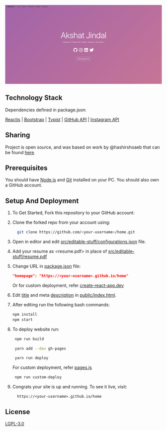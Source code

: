 <!-- PROJECT LOGO -->

[![Site preview](/public/preview.png)](https://akshatjindal1.github.io/)

## Technology Stack

Dependencies defined in package.json:

[Reactjs](https://reactjs.org/) | [Bootstrap](https://getbootstrap.com/) |
[Typist](https://github.com/jstejada/react-typist) |
[GitHub API](https://developer.github.com/v3/repos/) |
[Instagram API](https://www.instagram.com/developer/embedding/)

## Sharing

Project is open source, and was based on work by @hashirshoaeb that can be found
[here](https://github.com/hashirshoaeb/home).

## Prerequisites

You should have [Node.js](https://nodejs.org/en/) and
[Git](https://git-scm.com/) installed on your PC. You should also own a GitHub
account.

## Setup And Deployment

1. To Get Started, Fork this repository to your GitHub account:
2. Clone the forked repo from your account using:

    ```bash
      git clone https://github.com/<your-username>/home.git
    ```

3. Open in editor and edit
   [src/editable-stuff/configurations.json](./src/editable-stuff/configurations.json)
   file.

4. Add your resume as <resume.pdf> in place of
   [src/editable-stuff/resume.pdf](./src/editable-stuff/)
5. Change URL in [package.json](./package.json) file:

    ```json
    "homepage": "https://<your-username>.github.io/home"
    ```

    Or for custom deployment, refer
    [create-react-app.dev](https://create-react-app.dev/docs/deployment/)

6. Edit [title](./public/index.html#L34) and meta
   [description](./public/index.html#L13) in
   [public/index.html](./public/index.html).

7. After editing run the following bash commands:

    ```bash
    npm install
    npm start
    ```

8. To deploy website run:

    ```bash
     npm run build
    ```

    ```bash
     yarn add --dev gh-pages
    ```

    ```bash
     yarn run deploy
    ```

    For custom deployment, refer [pages.js](./pages.js)

    ```bash
     npm run custom-deploy
    ```

9. Congrats your site is up and running. To see it live, visit:

    ```https
      https://<your-username>.github.io/home
    ```

## License

[LGPL-3.0](https://www.gnu.org/licenses/lgpl-3.0.en.html)

